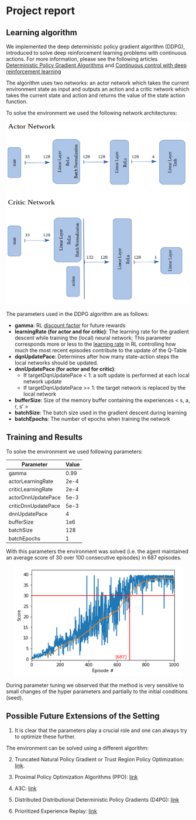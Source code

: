 # Project report

## Learning algorithm

We implemented the deep deterministic policy gradient algorithm (DDPG), introduced to solve deep reinforcement learning problems with continuous actions. For more information, please see the following articles [Deterministic Policy Gradient Algorithms](http://proceedings.mlr.press/v32/silver14.pdf) and [Continuous control with deep reinforcement learning](https://arxiv.org/abs/1509.02971)

The algorithm uses two networks: an actor network which takes the current environment state as input and outputs an action and a critic network which takes the current state and action and returns the value of the state action function.

To solve the environment we used the following network architectures: 


<p align="center">
  <img width="650" height="500" src="plots/networks.png">
</p>


 
The parameters used in the DDPG algorithm are as follows:

- **gamma**:
    RL [discount factor](https://en.wikipedia.org/wiki/Q-learning#Discount_factor) for future rewards  
- **learningRate (for actor and for critic)**:
    The learning rate for the gradient descent while training the (local) neural network; 
    This parameter corresponds more or less to the [learning rate](https://en.wikipedia.org/wiki/Q-learning#Learning_Rate) in RL controlling how much the most recent episodes contribute to the update of the Q-Table 
- **dqnUpdatePace**:
    Determines after how many state-action steps the local networks should be updated. 
- **dnnUpdatePace (for actor and for critic)**:
    * If targetDqnUpdatePace < 1: a soft update is performed at each local network update
    * If targetDqnUpdatePace >= 1: the target network is replaced by the local network
- **bufferSize**:
    Size of the memory buffer containing the experiences < s, a, r, s’ >
- **batchSize**:
    The batch size used in the gradient descent during learning
- **batchEpochs**:
    The number of epochs when training the network  


## Training and Results

To solve the environment we used following parameters:


|Parameter|Value|
|----------------------|-----|
|gamma|0.99|
|actorLearningRate|2e-4|
|criticLearningRate|2e-4|
|actorDnnUpdatePace|5e-3|
|criticDnnUpdatePace|5e-3|
|dnnUpdatePace|4|
|bufferSize|1e6|
|batchSize|128|
|batchEpochs|1|

With this parameters the environment was solved (i.e. the agent maintained an average score of 30 over 100 consecutive episodes) in 687 episodes. 


<p align="center">
  <img width="460" height="300" src="plots/trainig_plot.png">
</p>



During parameter tuning we observed that the method is very sensitive to small changes of the hyper parameters and partially to the initial conditions (seed). 


## Possible Future Extensions of the Setting

1. It is clear that the parameters play a crucial role and one can always try to optimize these further.

The environment can be solved using a different algorithm: 

2. Truncated Natural Policy Gradient or Trust Region Policy Optimization: [link](https://arxiv.org/abs/1604.06778).

3. Proximal Policy Optimization Algorithms (PPO): [link](https://arxiv.org/pdf/1707.06347.pdf)

4. A3C: [link](https://arxiv.org/pdf/1602.01783.pdf)

5.  Distributed Distributional Deterministic Policy Gradients (D4PG): [link](https://openreview.net/pdf?id=SyZipzbCb)

6. Prioritized Experience Replay: [link](https://arxiv.org/abs/1511.05952)
